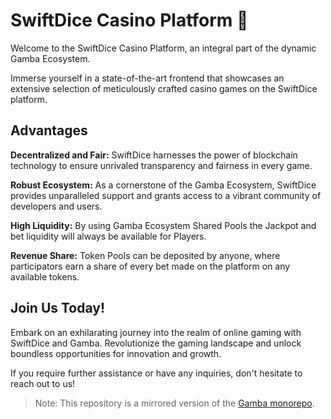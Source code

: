 # SwiftDice Casino Platform 🎲

Welcome to the SwiftDice Casino Platform, an integral part of the dynamic Gamba Ecosystem.

Immerse yourself in a state-of-the-art frontend that showcases an extensive selection of meticulously crafted casino games on the SwiftDice platform.

## Advantages

**Decentralized and Fair:** SwiftDice harnesses the power of blockchain technology to ensure unrivaled transparency and fairness in every game.

**Robust Ecosystem:** As a cornerstone of the Gamba Ecosystem, SwiftDice provides unparalleled support and grants access to a vibrant community of developers and users.

**High Liquidity:** By using Gamba Ecosystem Shared Pools the Jackpot and bet liquidity will always be available for Players.

**Revenue Share:** Token Pools can be deposited by anyone, where participators earn a share of every bet made on the platform on any available tokens.

## Join Us Today!

Embark on an exhilarating journey into the realm of online gaming with SwiftDice and Gamba. Revolutionize the gaming landscape and unlock boundless opportunities for innovation and growth.

If you require further assistance or have any inquiries, don't hesitate to reach out to us!

> Note: This repository is a mirrored version of the [Gamba monorepo](https://github.com/gamba-labs/gamba/tree/main/apps/demo).
